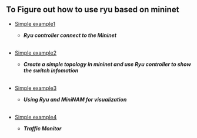 To Figure out how to use ryu based on mininet
---
* [Simple example1](https://github.com/AvisChiu/SDN_Freshman/tree/master/Ryu%20controller/simpleExample)
  * ***Ryu controller connect to the Mininet***
  <br>
* [Simple example2](https://github.com/AvisChiu/SDN_Freshman/tree/master/Ryu%20controller/simpleExample2)
  * ***Create a simple topology in mininet and use Ryu controller to show the switch infomation***
  <br>
  
* [Simple example3](https://github.com/AvisChiu/SDN_Freshman/tree/master/Ryu%20controller/simpleExample3)
  * ***Using Ryu and MiniNAM for visualization***<br>

  <br>
* [Simple example4](https://github.com/AvisChiu/SDN_Freshman/tree/master/Ryu%20controller/simpleExample4)
  * ***Traffic Monitor***<br>

